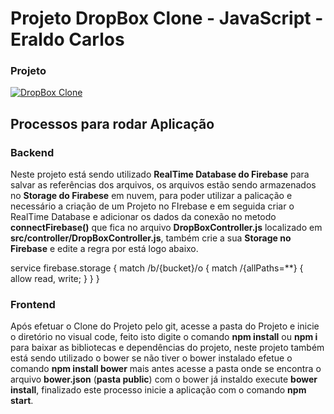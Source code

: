 # Projeto DropBox Clone - JavaScript - Eraldo Carlos

### Projeto

[![DropBox Clone](https://camo.githubusercontent.com/1994b4521e0baafc06a1b96b4bef280448330e5d062e9f108e35f73bcde148b8/68747470733a2f2f666972656261736573746f726167652e676f6f676c65617069732e636f6d2f76302f622f68636f64652d636f6d2d62722e61707073706f742e636f6d2f6f2f44726f70426f78436c6f6e652e6a70673f616c743d6d6564696126746f6b656e3d64353963616430632d343430642d343531362d383866322d646139303462396262343433)](https://camo.githubusercontent.com/1994b4521e0baafc06a1b96b4bef280448330e5d062e9f108e35f73bcde148b8/68747470733a2f2f666972656261736573746f726167652e676f6f676c65617069732e636f6d2f76302f622f68636f64652d636f6d2d62722e61707073706f742e636f6d2f6f2f44726f70426f78436c6f6e652e6a70673f616c743d6d6564696126746f6b656e3d64353963616430632d343430642d343531362d383866322d646139303462396262343433)

## Processos para rodar Aplicação

### **Backend** 

Neste projeto está sendo utilizado **RealTime Database do Firebase** para salvar as referências dos arquivos, os arquivos estão sendo armazenados no **Storage do Firabese** em nuvem, para poder utilizar a palicação e necessário a criação de um Projeto no FIrebase e em seguida criar o RealTime Database e adicionar os dados da conexão no metodo **connectFirebase()** que fica no arquivo **DropBoxController.js** localizado em **src/controller/DropBoxController.js**, também crie a sua **Storage no Firebase** e edite a regra por está logo abaixo.

 service firebase.storage {
  match /b/{bucket}/o {
    match /{allPaths=**} {
      allow read, write;
    }
  }
} 

### **Frontend**

Após efetuar o Clone do Projeto pelo git, acesse a pasta do Projeto e inicie o diretório no visual code, feito isto digite o comando **npm install** ou **npm i** para baixar as bibliotecas e dependências do projeto, neste projeto também está sendo utilizado o bower se não tiver o bower instalado efetue o comando **npm install bower** mais antes acesse a pasta onde se encontra o arquivo **bower.json** (**pasta public**) com o bower já instaldo execute **bower install**,  finalizado este processo inicie a aplicação com o comando **npm start**.

